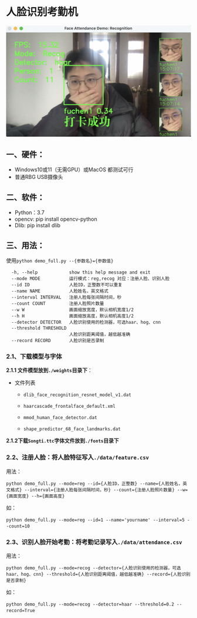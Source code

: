 # 人脸识别考勤机

![img](https://github.com/lzeeorno/CVprojects/blob/main/visual_recognition%E4%BA%BA%E8%84%B8%E8%AF%86%E5%88%AB%E8%80%83%E5%8B%A4%E6%9C%BA/record.png)

## 一、硬件：

* Windows10或11（无需GPU）或MacOS 都测试可行
* 普通RBG USB摄像头

## 二、软件：

* Python：3.7
* opencv: pip install opencv-python  
* Dlib: pip install dlib 

## 三、用法：

使用`python demo_full.py --{参数名}={参数值}`

```
  -h, --help            show this help message and exit
  --mode MODE           运行模式：reg,recog 对应：注册人脸、识别人脸
  --id ID               人脸ID，正整数不可以重复
  --name NAME           人脸姓名，英文格式
  --interval INTERVAL   注册人脸每张间隔时间，秒
  --count COUNT         注册人脸照片数量
  --w W                 画面缩放宽度，默认相机宽度1/2
  --h H                 画面缩放高度，默认相机高度1/2
  --detector DETECTOR   人脸识别使用的检测器，可选haar、hog、cnn
  --threshold THRESHOLD
                        人脸识别距离阈值，越低越准确
  --record RECORD       人脸识别是否录制
```



### 2.1、下载模型与字体

**2.1.1 文件模型放到`./weights`目录下**：

* 文件列表

  * `dlib_face_recognition_resnet_model_v1.dat`

  * `haarcascade_frontalface_default.xml`

  * `mmod_human_face_detector.dat`

  * `shape_predictor_68_face_landmarks.dat`

**2.1.2下载`Songti.ttc`字体文件放到`./fonts`目录下**


### 2.2、注册人脸：将人脸特征写入`./data/feature.csv`

用法：

`python demo_full.py --mode=reg --id={人脸ID，正整数} --name={人脸姓名，英文格式} --interval={注册人脸每张间隔时间，秒} --count={注册人脸照片数量} --w={画面宽度} --h={画面高度} `

如：

`python demo_full.py --mode=reg --id=1 --name='yourname' --interval=5 --count=10`



### 2.3、识别人脸开始考勤：将考勤记录写入`./data/attendance.csv`

用法：

`python demo_full.py --mode=recog --detector={人脸识别使用的检测器，可选haar、hog、cnn} --threshold={人脸识别距离阈值，越低越准确} --record={人脸识别是否录制}`

如：

`python demo_full.py --mode=recog --detector=haar --threshold=0.2 --record=True`





